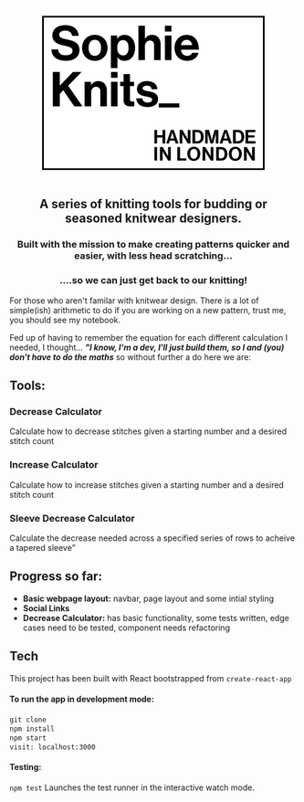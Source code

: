 <p align="center"> <img src="https://github.com/sophiewo/sophieknits/blob/master/src/sophieknits-hm.png" /> </p>

<h2 align="center"> A series of knitting tools for budding or seasoned knitwear designers. </h2>

<h3 align="center"> Built with the mission to make creating patterns quicker and easier, with less head scratching... </h3>
  <h3 align="center"> ....so we can just get back to our knitting! </h3>

For those who aren't familar with knitwear design. There is a lot of simple(ish) arithmetic to do if you are working on a new pattern, trust me, you should see my notebook. 

Fed up of having to remember the equation for each different calculation I needed, I thought... ***"I know, I'm a dev, I'll just build them, so I and (you) don't have to do the maths*** so without further a do here we are:

## Tools: 

### Decrease Calculator

Calculate how to decrease stitches given a starting number and a desired stitch count

### Increase Calculator

Calculate how to increase stitches given a starting number and a desired stitch count

### Sleeve Decrease Calculator

Calculate the decrease needed across a specified series of rows to acheive a tapered sleeve"

## Progress so far:

- **Basic webpage layout:** navbar, page layout and some intial styling
- **Social Links**
- **Decrease Calculator:** has basic functionality, some tests written, edge cases need to be tested, component needs refactoring

## Tech

This project has been built with React bootstrapped from `create-react-app` 
#### To run the app in development mode: 
```
git clone
npm install
npm start 
visit: localhost:3000
```
#### Testing:
`npm test` Launches the test runner in the interactive watch mode.
